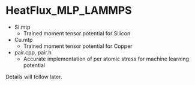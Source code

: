 # HeatFlux_MLP_LAMMPS

- Si.mtp
  - Trained moment tensor potential for Silicon
- Cu.mtp
  - Trained moment tensor potential for Copper
- pair.cpp, pair.h
  - Accurate implementation of per atomic stress for machine learning potential
 
Details will follow later.
